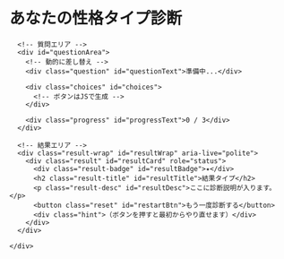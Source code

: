 <!doctype html>
<html lang="ja">
<head>
<meta charset="utf-8" />
<meta name="viewport" content="width=device-width,initial-scale=1" />
<title>あなたの性格タイプ診断</title>
<style>
  /* フォント指定（ユーザー環境に筑紫A丸ゴシックがあれば反映されます） */
  :root{
    --pink:#ff7fb5;
    --bg:#fff6fb;
    --card:#fff;
    --accent:#ff4d8b;
  }

  html,body{
    height:100%;
    margin:0;
    font-family: "筑紫A丸ゴシック","Tsukushi A Maru Gothic", "Hiragino Kaku Gothic ProN", "Noto Sans JP", "メイリオ", sans-serif;
    background: linear-gradient(180deg, #fff 0%, #fff6fb 100%);
    -webkit-font-smoothing:antialiased;
    -moz-osx-font-smoothing:grayscale;
    color:#333;
  }

  /* 全体中央レイアウト */
  .wrap{
    min-height:100%;
    display:flex;
    align-items:center;
    justify-content:center;
    padding:24px;
    box-sizing:border-box;
  }

  .card{
    width:100%;
    max-width:520px;
    background:var(--card);
    border-radius:16px;
    box-shadow: 0 10px 30px rgba(255, 120, 170, 0.12);
    padding:28px;
    box-sizing:border-box;
    text-align:center;
  }

  /* タイトル */
  h1{
    margin:0 0 18px 0;
    font-size:24px;
    color:var(--accent);
    letter-spacing:0.02em;
    font-weight:700;
  }

  /* ピンク強調の装飾ライン */
  .title-deco{
    width:64px;
    height:6px;
    background:linear-gradient(90deg,var(--pink),#ff9ad0);
    margin:10px auto 18px auto;
    border-radius:20px;
    box-shadow: 0 6px 18px rgba(255,120,170,0.12);
  }

  /* 質問エリア */
  .question{
    font-size:18px;
    margin:14px 0 18px 0;
    min-height:56px;
    display:flex;
    align-items:center;
    justify-content:center;
    padding:0 12px;
  }

  /* 選択肢ボタン */
  .choices{
    display:flex;
    gap:12px;
    justify-content:center;
    margin-top:8px;
    flex-wrap:wrap;
  }
  button.choice{
    min-width:76px;
    padding:12px 18px;
    border-radius:12px;
    border:none;
    font-size:16px;
    cursor:pointer;
    background:linear-gradient(180deg,#fff,#ffeef8);
    box-shadow: 0 6px 14px rgba(255,120,170,0.12);
    transition:transform .12s ease, box-shadow .12s;
  }
  button.choice:active{ transform:translateY(2px) scale(.99); }
  button.choice:focus{ outline:3px solid rgba(255,127,181,0.18); }

  /* 進捗表示 */
  .progress{
    margin-top:18px;
    font-size:13px;
    color:#666;
  }

  /* 結果カード */
  .result-wrap{
    margin-top:18px;
    display:none;
    justify-content:center;
    align-items:center;
  }
  .result{
    width:100%;
    background: linear-gradient(180deg,#fff,#fff6fb);
    border-radius:14px;
    padding:18px;
    box-sizing:border-box;
    border: 1px solid rgba(255,120,170,0.14);
    box-shadow: 0 12px 30px rgba(255,120,170,0.08);
    transform-origin:center;
    opacity:0;
    transform: translateY(8px) scale(.995);
  }

  .result.show{
    display:block;
    animation:fadeInUp .5s ease forwards;
  }

  @keyframes fadeInUp{
    to{ opacity:1; transform:none; }
  }

  .result-title{
    font-size:18px;
    margin:0 0 8px 0;
    color:var(--accent);
    font-weight:700;
  }
  .result-desc{
    font-size:15px;
    margin:6px 0 12px 0;
    color:#444;
    line-height:1.6;
  }

  /* イラスト風丸 */
  .result-badge{
    display:inline-block;
    width:68px;
    height:68px;
    border-radius:50%;
    background:linear-gradient(135deg,#ffd9ec,#fff);
    border:2px solid rgba(255,120,170,0.12);
    box-shadow: 0 8px 18px rgba(255,120,170,0.09);
    margin-bottom:8px;
    line-height:68px;
    font-weight:700;
    color:var(--accent);
  }

  /* リセットボタン */
  .reset{
    margin-top:14px;
    padding:10px 14px;
    border-radius:12px;
    border:none;
    cursor:pointer;
    font-weight:700;
    background: linear-gradient(90deg,#ff9ccf,#ff6ea8);
    color:#fff;
    box-shadow: 0 8px 20px rgba(255,110,150,0.18);
  }

  /* 小さい補助テキスト */
  .hint{ font-size:13px; color:#888; margin-top:8px; }

  /* スマホ調整 */
  @media (max-width:420px){
    .card{ padding:18px; border-radius:12px; }
    button.choice{ min-width:64px; padding:10px 14px; font-size:15px; }
  }
</style>
</head>
<body>
  <div class="wrap">
    <div class="card" role="main" aria-labelledby="mainTitle">
      <h1 id="mainTitle">あなたの性格タイプ診断</h1>
      <div class="title-deco" aria-hidden="true"></div>

      <!-- 質問エリア -->
      <div id="questionArea">
        <!-- 動的に差し替え -->
        <div class="question" id="questionText">準備中...</div>

        <div class="choices" id="choices">
          <!-- ボタンはJSで生成 -->
        </div>

        <div class="progress" id="progressText">0 / 3</div>
      </div>

      <!-- 結果エリア -->
      <div class="result-wrap" id="resultWrap" aria-live="polite">
        <div class="result" id="resultCard" role="status">
          <div class="result-badge" id="resultBadge">✦</div>
          <h2 class="result-title" id="resultTitle">結果タイプ</h2>
          <p class="result-desc" id="resultDesc">ここに診断説明が入ります。</p>
          <button class="reset" id="restartBtn">もう一度診断する</button>
          <div class="hint">（ボタンを押すと最初からやり直せます）</div>
        </div>
      </div>

    </div>
  </div>

<script>
  // --- 質問と選択肢 --- //
  const qa = [
    {
      q: "1. 初対面の人と会うとき、あなたの動きは？",
      choices: {
        A: "直感で話題を変えたり盛り上げる",
        B: "落ち着いて観察し、論理的に話す",
        C: "相手に合わせてバランスを取る"
      }
    },
    {
      q: "2. 仕事や学習で大事にするのは？",
      choices: {
        A: "ひらめきや創造性",
        B: "計画と効率的な方法",
        C: "人間関係と調和"
      }
    },
    {
      q: "3. 休みの日の過ごし方は？",
      choices: {
        A: "思いつきでお出かけや新しいことを試す",
        B: "学びや整理整頓をする",
        C: "友達や家族とゆったり過ごす"
      }
    }
  ];

  // カウント保持
  const counts = { A:0, B:0, C:0 };
  let index = 0;

  // DOM
  const qText = document.getElementById('questionText');
  const choicesWrap = document.getElementById('choices');
  const progressText = document.getElementById('progressText');
  const resultWrap = document.getElementById('resultWrap');
  const resultCard = document.getElementById('resultCard');
  const resultTitle = document.getElementById('resultTitle');
  const resultDesc = document.getElementById('resultDesc');
  const resultBadge = document.getElementById('resultBadge');
  const restartBtn = document.getElementById('restartBtn');

  // 初期表示
  function showQuestion(i){
    const item = qa[i];
    // fade out current then replace for nicer UX
    qText.style.opacity = 0;
    choicesWrap.style.opacity = 0;
    setTimeout(() => {
      qText.textContent = item.q;
      // clear choices
      choicesWrap.innerHTML = "";
      // create buttons
      Object.entries(item.choices).forEach(([key, text]) => {
        const btn = document.createElement('button');
        btn.className = 'choice';
        btn.type = 'button';
        btn.innerHTML = `<strong>${key}</strong><div style="font-size:13px;margin-top:6px">${text}</div>`;
        btn.dataset.code = key;
        btn.addEventListener('click', onChoose);
        choicesWrap.appendChild(btn);
      });
      // update progress
      progressText.textContent = `${i} / ${qa.length}`;
      // fade in
      setTimeout(() => {
        qText.style.transition = "opacity .18s ease";
        choicesWrap.style.transition = "opacity .18s ease";
        qText.style.opacity = 1;
        choicesWrap.style.opacity = 1;
      }, 30);
    }, 160);
  }

  // 選択時
  function onChoose(e){
    const key = e.currentTarget.dataset.code;
    if(!key) return;
    counts[key] = (counts[key]||0) + 1;

    // 次の問題へ or 結果表示
    index++;
    if(index < qa.length){
      showQuestion(index);
    } else {
      showResult();
    }
  }

  // 結果判定
  function showResult(){
    // determine majority
    const entries = Object.entries(counts); // [ ['A',n], ... ]
    // find max
    let max = -1;
    entries.forEach(([k,v]) => { if(v > max) max = v; });
    // check how many have max
    const topKeys = entries.filter(([k,v])=>v===max).map(e=>e[0]);

    let typeKey, title, desc, badge;
    if(max === 0 || topKeys.length !== 1){
      // no majority or tie
      typeKey = "mix";
      title = "自由タイプ";
      desc = "複数の特徴がバランスよく混ざっています。固定観念に囚われず、柔軟に行動するのが得意です。";
      badge = "♛";
    } else {
      const tk = topKeys[0];
      if(tk === "A"){
        typeKey = "A";
        title = "直感タイプ";
        desc = "ひらめきや直感で動くことが得意。新しいことに

